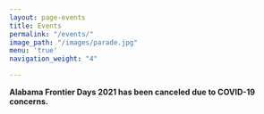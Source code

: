 ```yaml
---
layout: page-events
title: Events
permalink: "/events/"
image_path: "/images/parade.jpg"
menu: 'true'
navigation_weight: "4"

---
```

**Alabama Frontier Days 2021 has been canceled due to COVID-19 concerns.** 
